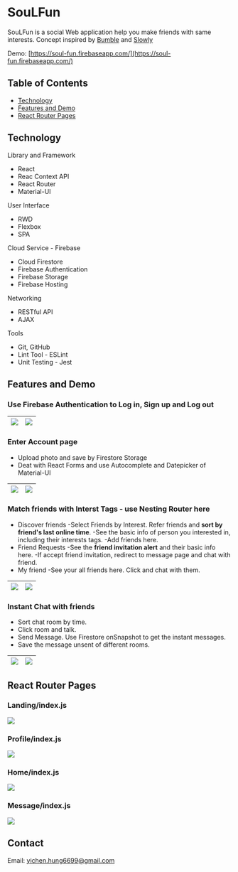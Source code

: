 # SouLFun

SouLFun is a social Web application help you make friends with same interests. Concept inspired by [Bumble](https://bumble.com/) and [Slowly](https://www.getslowly.com/en/)

Demo: [https://soul-fun.firebaseapp.com/](https://soul-fun.firebaseapp.com/)

## Table of Contents
- [Technology](#Technology)
- [Features and Demo](#Features-and-Demo)
- [React Router Pages](#React-Router-Pages)

## Technology
Library and Framework
* React 
* Reac Context API
* React Router
* Material-UI

User Interface
* RWD
* Flexbox
* SPA

Cloud Service - Firebase
* Cloud Firestore
* Firebase Authentication
* Firebase Storage
* Firebase Hosting

Networking
* RESTful API
* AJAX

Tools
* Git, GitHub
* Lint Tool - ESLint
* Unit Testing - Jest

## Features and Demo
### Use Firebase Authentication to Log in, Sign up and Log out

| ![](https://i.imgur.com/IYTjOu6.png) | ![](https://i.imgur.com/S6iteDb.png)|
| -------- | -------- |

### Enter Account page
* Upload photo and save by Firestore Storage
* Deat with React Forms and use Autocomplete and Datepicker of Material-UI

| ![](https://i.imgur.com/SIXmbWX.png) | ![](https://i.imgur.com/UZwj1ZA.png) |
| -------- | -------- |

### Match friends with Interst Tags - use Nesting Router here

* Discover friends
-Select Friends by Interest. Refer friends and **sort by friend's last online time**.
-See the basic info of person you interested in, including their interests tags.
-Add friends here.
* Friend Requests
-See the **friend invitation alert** and their basic info here.
-If accept friend invitation, redirect to message page and chat with friend.
* My friend
-See your all friends here. Click and chat with them.

| ![](https://i.imgur.com/aqYuUap.png)| ![](https://i.imgur.com/4Jg99oK.png)|
| -------- | -------- |

### Instant Chat with friends
- Sort chat room by time.
- Click room and talk.
- Send Message. Use Firestore onSnapshot to get the instant messages.
- Save the message unsent of different rooms.

| ![](https://i.imgur.com/p5m58yy.png)| ![](https://i.imgur.com/ZBNOYVF.png) |
| -------- | -------- |

## React Router Pages
### Landing/index.js
![](https://i.imgur.com/yDasNNM.png)
### Profile/index.js
![](https://i.imgur.com/XcFd4yz.png)
### Home/index.js
![](https://i.imgur.com/CAWQd7R.png)
### Message/index.js
![](https://i.imgur.com/UGpl5lf.png)

## Contact
Email: yichen.hung6699@gmail.com

